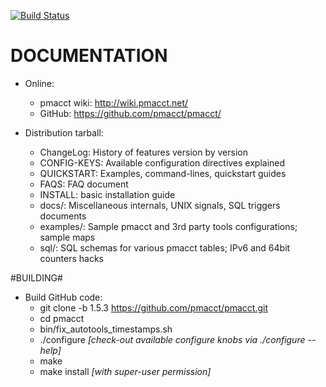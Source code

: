 [![Build Status](https://travis-ci.org/pmacct/pmacct.svg?branch=master)](https://travis-ci.org/pmacct/pmacct)

DOCUMENTATION
=============

- Online:
  * pmacct wiki: http://wiki.pmacct.net/
  * GitHub: https://github.com/pmacct/pmacct/

- Distribution tarball:
  * ChangeLog: History of features version by version 
  * CONFIG-KEYS: Available configuration directives explained
  * QUICKSTART: Examples, command-lines, quickstart guides
  * FAQS: FAQ document
  * INSTALL: basic installation guide
  * docs/: Miscellaneous internals, UNIX signals, SQL triggers documents 
  * examples/: Sample pmacct and 3rd party tools configurations; sample maps
  * sql/: SQL schemas for various pmacct tables; IPv6 and 64bit counters hacks 

#BUILDING#

- Build GitHub code:
  * git clone -b 1.5.3 https://github.com/pmacct/pmacct.git
  * cd pmacct
  * bin/fix_autotools_timestamps.sh
  * ./configure *[check-out available configure knobs via ./configure --help]* 
  * make
  * make install *[with super-user permission]*
